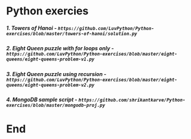 # Python exercies

##### 1. Towers of Hanoi - `https://github.com/LuvPython/Python-exercises/blob/master/towers-of-hanoi/solution.py`
##### 2. Eight Queen puzzle with for loops only - `https://github.com/LuvPython/Python-exercises/blob/master/eight-queens/eight-queens-problem-v1.py`
##### 3. Eight Queen puzzle using recursion - `https://github.com/LuvPython/Python-exercises/blob/master/eight-queens/eight-queens-problem-v2.py`
##### 4. MongoDB sample script - `https://github.com/shrikantkarve/Python-exercises/blob/master/mongodb-proj.py`

# End
